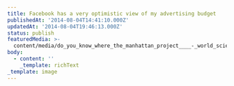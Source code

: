 ```yaml
---
title: Facebook has a very optimistic view of my advertising budget
publishedAt: '2014-08-04T14:41:10.000Z'
updatedAt: '2014-08-04T19:46:13.000Z'
status: publish
featuredMedia: >-
  content/media/do_you_know_where_the_manhattan_project____-_world_science_festival.md
body:
  - content: ''
    _template: richText
_template: image
---
```


